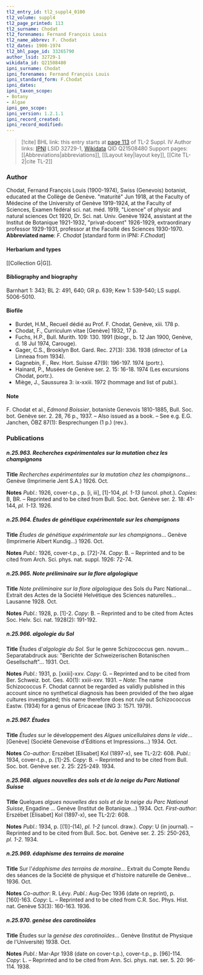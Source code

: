 ```yaml
---
tl2_entry_id: tl2_suppl4_0100
tl2_volume: suppl4
tl2_page_printed: 113
tl2_surname: Chodat
tl2_forenames: Fernand François Louis
tl2_name_abbrev: F. Chodat
tl2_dates: 1900-1974
tl2_bhl_page_id: 33265790
author_lsid: 32729-1
wikidata_id: Q21508480
ipni_surname: Chodat
ipni_forenames: Fernand François Louis
ipni_standard_form: F.Chodat
ipni_dates: 
ipni_taxon_scope: 
- Botany
- Algae
ipni_geo_scope: 
ipni_version: 1.2.1.1
ipni_record_created: 
ipni_record_modified:
---
```


> [!cite] BHL link: this entry starts at [page 113](https://www.biodiversitylibrary.org/page/33265790) of TL-2 Suppl. IV
> Author links: [IPNI](https://www.ipni.org/a/32729-1) LSID 32729-1, [Wikidata](https://www.wikidata.org/wiki/Q21508480) QID Q21508480
> Support pages: [[Abbreviations|abbreviations]], [[Layout key|layout key]], [[Cite TL-2|cite TL-2]]

### Author

Chodat, Fernand François Louis (1900-1974), Swiss (Genevois) botanist, educated at the Collège de Genève. "maturité" Jun 1918, at the Faculty of Médecine of the University of Genève 1919-1924, at the Faculty of Sciences, Examen fédéral sci. nat. méd. 1919, "Licence" of physic and natural sciences Oct 1920, Dr. Sci. nat. Univ. Genève 1924, assistant at the Institut de Botanique 1921-1932, "privat-docent" 1926-1929, extraordinary professor 1929-1931, professor at the Faculté des Sciences 1930-1970. 
**Abbreviated name**: *F. Chodat* \[standard form in IPNI: *F.Chodat*\]

#### Herbarium and types

[[Collection G|G]].

#### Bibliography and biography

Barnhart 1: 343; BL 2: 491, 640; GR p. 639; Kew 1: 539-540; LS suppl. 5006-5010.

#### Biofile

- Burdet, H.M., Recueil dédié au Prof. F. Chodat, Genève, xiii. 178 p.
- Chodat, F., Curriculum vitae \[Genève\] 1932, 17 p.
- Fuchs, H.P., Bull. Murith. 109: 130. 1991 (biogr., b. 12 Jan 1900, Genève, d. 18 Jul 1974, Carouge).
- Gager, C.S., Brooklyn Bot. Gard. Rec. 27(3): 336. 1938 (director of La Linneaa from 1934).
- Gagnebin, F., Rev. Hort. Suisse 47(9): 196-197. 1974 (portr.).
- Hainard, P., Musées de Genève ser. 2. 15: 16-18. 1974 (Les excursions Chodat, portr.).
- Miège, J., Saussurea 3: ix-xxiii. 1972 (hommage and list of publ.).

#### Note

F. Chodat et al., *Edmond Boissier*, botaniste Genevois 1810-1885, Bull. Soc. bot. Genève ser. 2. 28, 76 p., 1937. – Also issued as a book. – See e.g. E.G. Janchen, ÖBZ 87(1): Besprechungen (1 p.) (rev.).

### Publications

##### n.25.963. Recherches expérimentales sur la mutation chez les champignons

**Title**
*Recherches expérimentales sur la mutation chez les champignons*... Genève (Imprimerie Jent S.A.) 1926. Oct.

**Notes**
*Publ*.: 1926, cover-t.p., p. \[i, iii\], \[1\]-104, *pl. 1-13* (uncol. phot.). *Copies*: B, BR. – Reprinted and to be cited from Bull. Soc. bot. Genève ser. 2. 18: 41-144, *pl. 1-13.* 1926.

##### n.25.964. Études de génétique expérimentale sur les champignons

**Title**
*Études de génétique expérimentale sur les champignons*... Genève (Imprimerie Albert Kundig...) 1926. Oct.

**Notes**
*Publ*.: 1926, cover-t.p., p. \[72\]-74. *Copy*: B. – Reprinted and to be cited from Arch. Sci. phys. nat. suppl. 1926: 72-74.

##### n.25.965. Note préliminaire sur la flore algologique

**Title**
*Note préliminaire sur la flore algologique* des Sols du Parc National... Extrait des Actes de la Société Helvétique des Sciences naturelles... Lausanne 1928. Oct.

**Notes**
*Publ*.: 1928, p. \[1\]-2. *Copy*: B. – Reprinted and to be cited from Actes Soc. Helv. Sci. nat.
1928(2): 191-192.

##### n.25.966. algologie du Sol

**Title**
Études d'*algologie du Sol*. Sur le genre Schizococcus gen. novum... Separatabdruck aus: "Berichte der Schweizerischen Botanischen Gesellschaft"... 1931. Oct.

**Notes**
*Publ*.: 1931, p. \[xxiii\]-xxv. *Copy*: G. – Reprinted and to be cited from Ber. Schweiz. bot. Ges. 40(1): xxiii-xxv. 1931. – *Note*: The name Schizococcus F. Chodat cannot be regarded as validly published in this account since no synthetical diagnosis has been provided of the two algae cultures investigated; this name therefore does not rule out Schizococcus Eastw. (1934) for a genus of Ericaceae (ING 3: 1571. 1979).

##### n.25.967. Études

**Title**
*Études* sur le développement des *Algues unicellulaires dans le vide*... \[Genève\] (Société Genevoise d'Éditions et Impressions...) 1934. Oct.

**Notes**
*Co-author*: Erszébet \[Elisabet\] Kol (1897-x), see TL-2/2: 608.
*Publ*.: 1934, cover-t.p., p. \[1\]-25. *Copy*: B. – Reprinted and to be cited from Bull. Soc. bot. Genève ser. 2. 25: 225-249. 1934.

##### n.25.968. algues nouvelles des sols et de la neige du Parc National Suisse

**Title**
Quelques *algues nouvelles des sols et de la neige du Parc National Suisse*, Engadine ... Genève (Institut de Botanique...) 1934. Oct.
*First-author*: Erszébet \[Elisabet\] Kol (1897-x), see TL-2/2: 608.

**Notes**
*Publ*.: 1934, p. \[(1)\]-(14), *pl. 1-2* (uncol. draw.). *Copy*: U (in journal). – Reprinted and to be cited from Bull. Soc. bot. Genève ser. 2. 25: 250-263, *pl. 1-2.* 1934.

##### n.25.969. édaphisme des terrains de moraine

**Title**
Sur l'*édaphisme des terrains de moraine*... Extrait du Compte Rendu des séances de la Société de physique et d'histoire naturelle de Genève... 1936. Oct.

**Notes**
*Co-author*: R. Lévy.
*Publ*.: Aug-Dec 1936 (date on reprint), p. \[160\]-163. *Copy*: L. – Reprinted and to be cited from C.R. Soc. Phys. Hist. nat. Genève 53(3): 160-163. 1936.

##### n.25.970. genèse des carotinoïdes

**Title**
Études sur la *genèse des carotinoïdes*... Genève (Institut de Physique de l'Université) 1938. Oct.

**Notes**
*Publ*.: Mar-Apr 1938 (date on cover-t.p.), cover-t.p., p. \[96\]-114. *Copy*: L. – Reprinted and to be cited from Ann. Sci. phys. nat. ser. 5. 20: 96-114. 1938.


